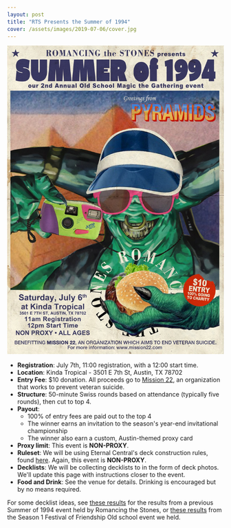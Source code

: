 ```yaml
---
layout: post
title: "RTS Presents the Summer of 1994"
cover: /assets/images/2019-07-06/cover.jpg
---
```


![](/assets/images/2019-07-06/poster.jpg)

* **Registration**: July 7th, 11:00 registration, with a 12:00 start time.
* **Location**: Kinda Tropical - 3501 E 7th St, Austin, TX 78702
* **Entry Fee**: $10 donation. All proceeds go to [Mission 22](https://www.mission22.com/), an
  organization that works to prevent veteran suicide.
* **Structure**: 50-minute Swiss rounds based on attendance (typically five rounds), then cut
  to top 4.
* **Payout**:
  * 100% of entry fees are paid out to the top 4
  * The winner earns an invitation to the season's year-end invitational championship
  * The winner also earn a custom, Austin-themed proxy card
* **Proxy limit**: This event is **NON-PROXY**.
* **Ruleset**: We will be using Eternal Central's deck construction rules, found
  [here](http://www.eternalcentral.com/9394rules/). Again, this event is **NON-PROXY**.
* **Decklists**: We will be collecting decklists to in the form of deck photos. We'll update
  this page with instructions closer to the event.
* **Food and Drink**: See the venue for details. Drinking is encouraged but by no means required.

For some decklist ideas, see [these results](/results/2018-07-07) for the results
from a previous Summer of 1994 event held by Romancing the Stones, or
[these results](/results/2019-01-20) from the Season 1 Festival of Friendship
Old school event we held.

